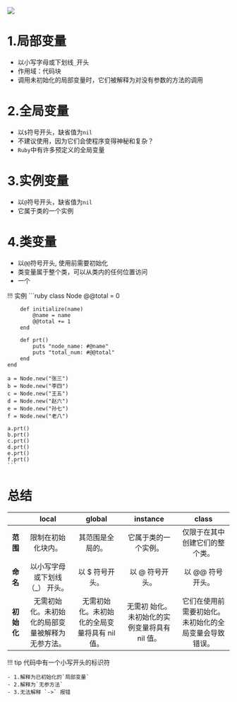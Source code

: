 ![](https://static.javatpoint.com/ruby/images/ruby-variables.png)

###  ###

# 1.局部变量 #

- 以小写字母或下划线`_`开头
- 作用域：代码块
- 调用未初始化的局部变量时，它们被解释为对没有参数的方法的调用

# 2.全局变量 #

- 以`$`符号开头，缺省值为`nil`
- 不建议使用，因为它们会使程序变得神秘和复杂？
- `Ruby`中有许多预定义的全局变量

# 3.实例变量 #

- 以`@`符号开头，缺省值为`nil`
- 它属于类的一个实例

# 4.类变量 #

- 以`@@`符号开头, 使用前需要初始化
- 类变量属于整个类，可以从类内的任何位置访问
- 一个

!!! 实例
	```ruby
	class Node
		@@total = 0
		
		def initialize(name)
			@name = name
			@@total += 1
		end
		
		def prt()
			puts "node_name: #@name"
			puts "total_num: #@@total"
		end
	end
	
	a = Node.new("张三")
	b = Node.new("李四")
	c = Node.new("王五")
	d = Node.new("赵六")
	e = Node.new("孙七")
	f = Node.new("老八")
	
	a.prt()
	b.prt()
	c.prt()
	d.prt()
	e.prt()
	f.prt()
	```


# 总结 #

|   |local   |global   |instance   |class|
|:-:|:-:|:-:|:-:|:-:|
|**范围**   |限制在初始化块内。     |其范围是全局的。     |它属于类的一个实例。   |仅限于在其中创建它们的整个类。|
|**命名**   |以小写字母或下划线 （_） 开头。        |以 $ 符号开头。        |以 @ 符号开头。        |以 @@ 符号开头。|
|**初始化** |无需初始化。未初始化的局部变量被解释为无参方法。 |无需初始化。未初始化的全局变量将具有 nil 值。  |无需初 始化。未初始化的实例变量将具有 nil 值。 |它们在使用前需要初始化。未初始化的全局变量会导致错误。|

!!! tip
	代码中有一个小写开头的标识符

	- 1.解释为已初始化的`局部变量`
	- 2.解释为`无参方法`
	- 3.无法解释 `->` 报错
